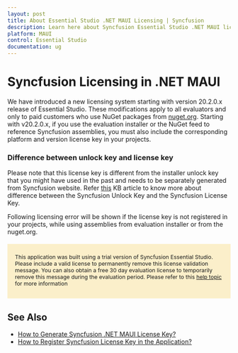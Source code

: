 ```yaml
---
layout: post
title: About Essential Studio .NET MAUI Licensing | Syncfusion
description: Learn here about Syncfusion Essential Studio .NET MAUI license key, how to generate the license key, how to register the license key, and more details.
platform: MAUI
control: Essential Studio
documentation: ug
---
```



<style>
#license {
    font-size: .88em!important;
margin-top: 1.5em;     margin-bottom: 1.5em;
    background-color: #fbefca;
    padding: 10px 17px 14px;
}
</style>

# Syncfusion Licensing in .NET MAUI

We have introduced a new licensing system starting with version 20.2.0.x release of Essential Studio. These modifications apply to all evaluators and only to paid customers who use NuGet packages from [nuget.org](https://www.nuget.org/). Starting with v20.2.0.x, if you use the evaluation installer or the NuGet feed to reference Syncfusion assemblies, you must also include the corresponding platform and version license key in your projects.

### Difference between unlock key and license key

Please note that this license key is different from the installer unlock key that you might have used in the past and needs to be separately generated from Syncfusion website. Refer [this](https://www.syncfusion.com/kb/8950/difference-between-the-unlock-key-and-licensing-key) KB article to know more about difference between the Syncfusion Unlock Key and the Syncfusion License Key.

Following licensing error will be shown if the license key is not registered in your projects, while using assemblies from evaluation installer or from the nuget.org.

<div id="license">

This application was built using a trial version of Syncfusion Essential Studio. Please include a valid license to permanently remove this license validation message. You can also obtain a free 30 day evaluation license to temporarily remove this message during the evaluation period. Please refer to this <a href="/maui/licensing/overview">help topic</a> for more information

</div>

## See Also

* [How to Generate Syncfusion .NET MAUI License Key?](https://help.syncfusion.com/maui/licensing/how-to-generate)
* [How to Register Syncfusion License Key in the Application?](https://help.syncfusion.com/maui/licensing/how-to-register-in-an-application)
